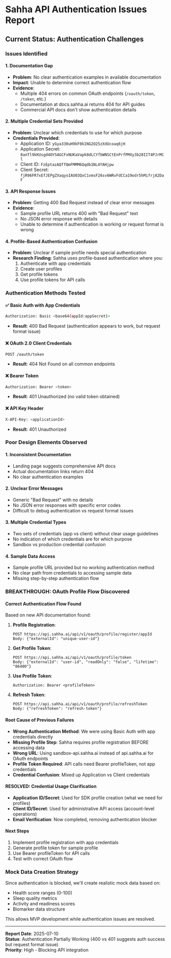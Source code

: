# Sahha API Authentication Issues Report

## Current Status: Authentication Challenges

### Issues Identified

#### 1. **Documentation Gap**
- **Problem**: No clear authentication examples in available documentation
- **Impact**: Unable to determine correct authentication flow
- **Evidence**: 
  - Multiple 404 errors on common OAuth endpoints (`/oauth/token`, `/token`, etc.)
  - Documentation at docs.sahha.ai returns 404 for API guides
  - Commercial API docs don't show authentication details

#### 2. **Multiple Credential Sets Provided**
- **Problem**: Unclear which credentials to use for which purpose
- **Credentials Provided**:
  - Application ID: `yGya330uH9kF0kING2O25zXdUcoaq6jH`
  - Application Secret: `8anTl9kKUsgd4OY5AGCFxNUKaVapk8dLCYfbWNSCtEnPrfPMXy3b28IIT4PJrMCl`
  - Client ID: `FzEptazAQffQmFMMM6Qqdb1NL4YAHjpw`
  - Client Secret: `fjR96FR7xEfJEPgZXaqyoIAU03QxC1vmsF26sv6WRvFdCCa19odr5hMifrjA2DaF`

#### 3. **API Response Issues**
- **Problem**: Getting 400 Bad Request instead of clear error messages
- **Evidence**:
  - Sample profile URL returns 400 with "Bad Request" text
  - No JSON error response with details
  - Unable to determine if authentication is working or request format is wrong

#### 4. **Profile-Based Authentication Confusion**
- **Problem**: Unclear if sample profile needs special authentication
- **Research Finding**: Sahha uses profile-based authentication where you:
  1. Authenticate with app credentials
  2. Create user profiles 
  3. Get profile tokens
  4. Use profile tokens for API calls

### Authentication Methods Tested

#### ✅ **Basic Auth with App Credentials**
```bash
Authorization: Basic <base64(appId:appSecret)>
```
- **Result**: 400 Bad Request (authentication appears to work, but request format issue)

#### ❌ **OAuth 2.0 Client Credentials**
```bash
POST /oauth/token
```
- **Result**: 404 Not Found on all common endpoints

#### ❌ **Bearer Token**
```bash
Authorization: Bearer <token>
```
- **Result**: 401 Unauthorized (no valid token obtained)

#### ❌ **API Key Header**
```bash
X-API-Key: <applicationId>
```
- **Result**: 401 Unauthorized

### Poor Design Elements Observed

#### 1. **Inconsistent Documentation**
- Landing page suggests comprehensive API docs
- Actual documentation links return 404
- No clear authentication examples

#### 2. **Unclear Error Messages**
- Generic "Bad Request" with no details
- No JSON error responses with specific error codes
- Difficult to debug authentication vs request format issues

#### 3. **Multiple Credential Types**
- Two sets of credentials (app vs client) without clear usage guidelines
- No indication of which credentials are for which purpose
- Sandbox vs production credential confusion

#### 4. **Sample Data Access**
- Sample profile URL provided but no working authentication method
- No clear path from credentials to accessing sample data
- Missing step-by-step authentication flow

### BREAKTHROUGH: OAuth Profile Flow Discovered

#### **Correct Authentication Flow Found**
Based on new API documentation found:

1. **Profile Registration**:
   ```
   POST https://api.sahha.ai/api/v1/oauth/profile/register/appId
   Body: {"externalId": "unique-user-id"}
   ```

2. **Get Profile Token**:
   ```
   POST https://api.sahha.ai/api/v1/oauth/profile/token
   Body: {"externalId": "user-id", "readOnly": "false", "lifetime": "86400"}
   ```

3. **Use Profile Token**:
   ```
   Authorization: Bearer <profileToken>
   ```

4. **Refresh Token**:
   ```
   POST https://api.sahha.ai/api/v1/oauth/profile/refreshToken
   Body: {"refreshToken": "refresh-token"}
   ```

#### **Root Cause of Previous Failures**
- **Wrong Authentication Method**: We were using Basic Auth with app credentials directly
- **Missing Profile Step**: Sahha requires profile registration BEFORE accessing data
- **Wrong URL**: Using sandbox-api.sahha.ai instead of api.sahha.ai for OAuth endpoints
- **Profile Token Required**: API calls need Bearer profileToken, not app credentials
- **Credential Confusion**: Mixed up Application vs Client credentials

#### **RESOLVED: Credential Usage Clarification**
- **Application ID/Secret**: Used for SDK profile creation (what we need for profiles)
- **Client ID/Secret**: Used for administrative API access (account-level operations)
- **Email Verification**: Now completed, removing authentication blocker

#### **Next Steps**
1. Implement profile registration with app credentials
2. Generate profile token for sample profile
3. Use Bearer profileToken for API calls
4. Test with correct OAuth flow

### Mock Data Creation Strategy

Since authentication is blocked, we'll create realistic mock data based on:
- Health score ranges (0-100)
- Sleep quality metrics
- Activity and readiness scores
- Biomarker data structure

This allows MVP development while authentication issues are resolved.

---

**Report Date**: 2025-07-10  
**Status**: Authentication Partially Working (400 vs 401 suggests auth success but request format issue)  
**Priority**: High - Blocking API integration
